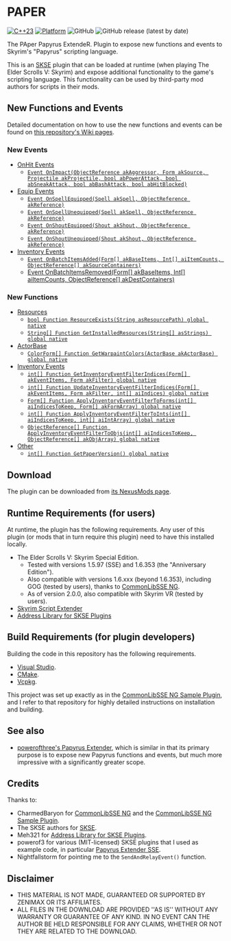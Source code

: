 # PAPER
[![C++23](https://img.shields.io/static/v1?label=standard&message=C%2B%2B23&color=blue&logo=c%2B%2B&&logoColor=white&style=flat)](https://en.cppreference.com/w/cpp/compiler_support)
[![Platform](https://img.shields.io/static/v1?label=platform&message=windows&color=dimgray&style=flat)](#)
![GitHub](https://img.shields.io/github/license/DennisSoemers/PAPER)
![GitHub release (latest by date)](https://img.shields.io/github/v/release/DennisSoemers/PAPER)

The PAper Papyrus ExtendeR. Plugin to expose new functions and events to Skyrim's "Papyrus" scripting language.

This is an [SKSE](https://skse.silverlock.org/) plugin that can be loaded at runtime (when playing The Elder Scrolls V: Skyrim) and expose additional functionality to the game's scripting language. This functionality can be used by third-party mod authors for scripts in their mods.

## New Functions and Events

Detailed documentation on how to use the new functions and events can be found on [this repository's Wiki pages](https://github.com/DennisSoemers/PAPER/wiki).

### New Events

- [OnHit Events](https://github.com/DennisSoemers/PAPER/wiki/New-Papyrus-Events#onhit-events)
    - [`Event OnImpact(ObjectReference akAggressor, Form akSource, Projectile akProjectile, bool abPowerAttack, bool abSneakAttack, bool abBashAttack, bool abHitBlocked)`](https://github.com/DennisSoemers/PAPER/wiki/New-Papyrus-Events#onimpact)
- [Equip Events](https://github.com/DennisSoemers/PAPER/wiki/New-Papyrus-Events#equip-events)
    - [`Event OnSpellEquipped(Spell akSpell, ObjectReference akReference)`](https://github.com/DennisSoemers/PAPER/wiki/New-Papyrus-Events#onspellequipped)
    - [`Event OnSpellUnequipped(Spell akSpell, ObjectReference akReference)`](https://github.com/DennisSoemers/PAPER/wiki/New-Papyrus-Events#onspellunequipped)
    - [`Event OnShoutEquipped(Shout akShout, ObjectReference akReference)`](https://github.com/DennisSoemers/PAPER/wiki/New-Papyrus-Events#onshoutequipped)
    - [`Event OnShoutUnequipped(Shout akShout, ObjectReference akReference)`](https://github.com/DennisSoemers/PAPER/wiki/New-Papyrus-Events#onshoutunequipped)
- [Inventory Events](https://github.com/DennisSoemers/PAPER/wiki/New-Papyrus-Events#inventory-events)
    - [`Event OnBatchItemsAdded(Form[] akBaseItems, Int[] aiItemCounts, ObjectReference[] akSourceContainers)`](https://github.com/DennisSoemers/PAPER/wiki/New-Papyrus-Events#onbatchitemsadded)
    - [Event OnBatchItemsRemoved(Form[] akBaseItems, Int[] aiItemCounts, ObjectReference[] akDestContainers)](https://github.com/DennisSoemers/PAPER/wiki/New-Papyrus-Events#onbatchitemsremoved)

### New Functions

- [Resources](https://github.com/DennisSoemers/PAPER/wiki/New-Papyrus-Functions#resources)
    - [`bool Function ResourceExists(String asResourcePath) global native`](https://github.com/DennisSoemers/PAPER/wiki/New-Papyrus-Functions#resourceexists)
    - [`String[] Function GetInstalledResources(String[] asStrings) global native`](https://github.com/DennisSoemers/PAPER/wiki/New-Papyrus-Functions#getinstalledresources)
- [ActorBase](https://github.com/DennisSoemers/PAPER/wiki/New-Papyrus-Functions#actorbase)
    - [`ColorForm[] Function GetWarpaintColors(ActorBase akActorBase) global native`](https://github.com/DennisSoemers/PAPER/wiki/New-Papyrus-Functions#getwarpaintcolors)
- [Inventory Events](https://github.com/DennisSoemers/PAPER/wiki/New-Papyrus-Functions#inventory-events)
    - [`int[] Function GetInventoryEventFilterIndices(Form[] akEventItems, Form akFilter) global native`](https://github.com/DennisSoemers/PAPER/wiki/New-Papyrus-Functions#getinventoryeventfilterindices)
    - [`int[] Function UpdateInventoryEventFilterIndices(Form[] akEventItems, Form akFilter, int[] aiIndices) global native`](https://github.com/DennisSoemers/PAPER/wiki/New-Papyrus-Functions#updateinventoryeventfilterindices)
    - [`Form[] Function ApplyInventoryEventFilterToForms(int[] aiIndicesToKeep, Form[] akFormArray) global native`](https://github.com/DennisSoemers/PAPER/wiki/New-Papyrus-Functions#applyinventoryeventfiltertoforms)
    - [`int[] Function ApplyInventoryEventFilterToInts(int[] aiIndicesToKeep, int[] aiIntArray) global native`](https://github.com/DennisSoemers/PAPER/wiki/New-Papyrus-Functions#applyinventoryeventfiltertoints)
    - [`ObjectReference[] Function ApplyInventoryEventFilterToObjs(int[] aiIndicesToKeep, ObjectReference[] akObjArray) global native`](https://github.com/DennisSoemers/PAPER/wiki/New-Papyrus-Functions#applyinventoryeventfiltertoobjs)
- [Other](https://github.com/DennisSoemers/PAPER/wiki/New-Papyrus-Functions#other)
    - [`int[] Function GetPaperVersion() global native`](https://github.com/DennisSoemers/PAPER/wiki/New-Papyrus-Functions#getpaperversion)

## Download

The plugin can be downloaded from [its NexusMods page](https://www.nexusmods.com/skyrimspecialedition/mods/73849).

## Runtime Requirements (for users)

At runtime, the plugin has the following requirements. Any user of this plugin (or mods that in turn require this plugin) need to have this installed locally.

- The Elder Scrolls V: Skyrim Special Edition.
  - Tested with versions 1.5.97 (SSE) and 1.6.353 (the "Anniversary Edition").
  - Also compatible with versions 1.6.xxx (beyond 1.6.353), including GOG (tested by users), thanks to [CommonLibSSE NG](https://github.com/CharmedBaryon/CommonLibSSE-NG).
  - As of version 2.0.0, also compatible with Skyrim VR (tested by users).
- [Skyrim Script Extender](https://skse.silverlock.org/)
- [Address Library for SKSE Plugins](https://www.nexusmods.com/skyrimspecialedition/mods/32444)

## Build Requirements (for plugin developers)

Building the code in this repository has the following requirements.

- [Visual Studio](https://visualstudio.microsoft.com/).
- [CMake](https://cmake.org/).
- [Vcpkg](https://github.com/microsoft/vcpkg).

This project was set up exactly as in the [CommonLibSSE NG Sample Plugin](https://gitlab.com/colorglass/commonlibsse-sample-plugin), and I refer to that repository for highly detailed instructions on installation and building.

## See also

- [powerofthree's Papyrus Extender](https://www.nexusmods.com/skyrimspecialedition/mods/22854), which is similar in that its primary purpose is to expose new Papyrus functions and events, but much more impressive with a significantly greater scope.

## Credits

Thanks to:
- CharmedBaryon for [CommonLibSSE NG](https://github.com/CharmedBaryon/CommonLibSSE-NG) and the [CommonLibSSE NG Sample Plugin](https://gitlab.com/colorglass/commonlibsse-sample-plugin).
- The SKSE authors for [SKSE](http://skse.silverlock.org/).
- Meh321 for [Address Library for SKSE Plugins](https://www.nexusmods.com/skyrimspecialedition/mods/32444).
- powerof3 for various (MIT-licensed) SKSE plugins that I used as example code, in particular [Papyrus Extender SSE](https://github.com/powerof3/PapyrusExtenderSSE).
- Nightfallstorm for pointing me to the `SendAndRelayEvent()` function.

## Disclaimer

- THIS MATERIAL IS NOT MADE, GUARANTEED OR SUPPORTED BY ZENIMAX OR ITS AFFILIATES.
- ALL FILES IN THE DOWNLOAD ARE PROVIDED ''AS IS'' WITHOUT ANY WARRANTY OR GUARANTEE OF ANY KIND. IN NO EVENT CAN THE AUTHOR BE HELD RESPONSIBLE FOR ANY CLAIMS, WHETHER OR NOT THEY ARE RELATED TO THE DOWNLOAD.
